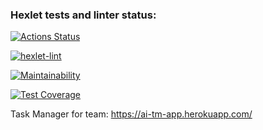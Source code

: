 ### Hexlet tests and linter status:
[![Actions Status](https://github.com/AlexanderIzmailov/python-project-lvl4/workflows/hexlet-check/badge.svg)](https://github.com/AlexanderIzmailov/python-project-lvl4/actions)

[![hexlet-lint](https://github.com/AlexanderIzmailov/python-project-lvl4/workflows/hexlet-lint/badge.svg)](https://github.com/AlexanderIzmailov/python-project-lvl4/actions/workflows/hexlet-lint.yml)

[![Maintainability](https://api.codeclimate.com/v1/badges/607a3b7444f30bd99a7f/maintainability)](https://codeclimate.com/github/AlexanderIzmailov/python-project-lvl4/maintainability)

[![Test Coverage](https://api.codeclimate.com/v1/badges/607a3b7444f30bd99a7f/test_coverage)](https://codeclimate.com/github/AlexanderIzmailov/python-project-lvl4/test_coverage)

Task Manager for team: https://ai-tm-app.herokuapp.com/